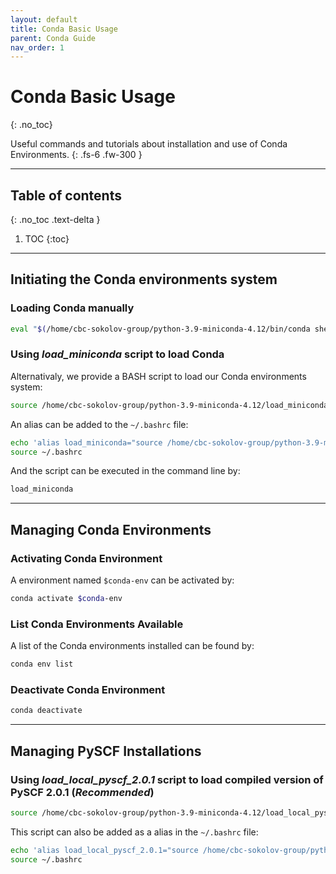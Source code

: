 ```yaml
---
layout: default
title: Conda Basic Usage
parent: Conda Guide
nav_order: 1
---
```


# Conda Basic Usage
{: .no_toc}

Useful commands and tutorials about installation and use of Conda Environments.
{: .fs-6 .fw-300 }

---
## Table of contents
{: .no_toc .text-delta }

1. TOC
{:toc}

---

## Initiating the Conda environments system
### Loading Conda manually
```bash
eval "$(/home/cbc-sokolov-group/python-3.9-miniconda-4.12/bin/conda shell.bash hook)"
```

### Using _load_miniconda_ script to load Conda
Alternativaly, we provide a BASH script to load our Conda environments system:
```bash
source /home/cbc-sokolov-group/python-3.9-miniconda-4.12/load_miniconda
```

An alias can be added to the `~/.bashrc` file:
```bash
echo 'alias load_miniconda="source /home/cbc-sokolov-group/python-3.9-miniconda-4.12/load_miniconda"' >> ~/.bashrc
source ~/.bashrc
```

And the script can be executed in the command line by:
```bash
load_miniconda
```

---

## Managing Conda Environments
### Activating Conda Environment
A environment named `$conda-env` can be activated by:
```bash
conda activate $conda-env
```

### List Conda Environments Available
A list of the Conda environments installed can be found by:
```bash
conda env list
```

### Deactivate Conda Environment
```bash
conda deactivate
```

---

## Managing PySCF Installations
### Using _load_local_pyscf_2.0.1_ script to load compiled version of PySCF 2.0.1 (*Recommended*)
```bash
source /home/cbc-sokolov-group/python-3.9-miniconda-4.12/load_local_pyscf_2.0.1
```

This script can also be added as a alias in the `~/.bashrc` file:
```bash
echo 'alias load_local_pyscf_2.0.1="source /home/cbc-sokolov-group/python-3.9-miniconda-4.12/load_local_pyscf_2.0.1"' >> ~/.bashrc
source ~/.bashrc
```
